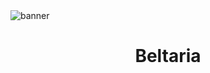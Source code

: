 <img src="https://cdn.discordapp.com/attachments/1076070369535995984/1104190792291078214/accueilb.png" alt="banner"/>

# <p align="center">Beltaria</p>

